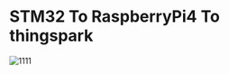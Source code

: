 # STM32 To RaspberryPi4 To thingspark

![1111](https://user-images.githubusercontent.com/56014938/151663835-5769e8b3-7bf5-414e-836c-802fd4fddab0.png)

